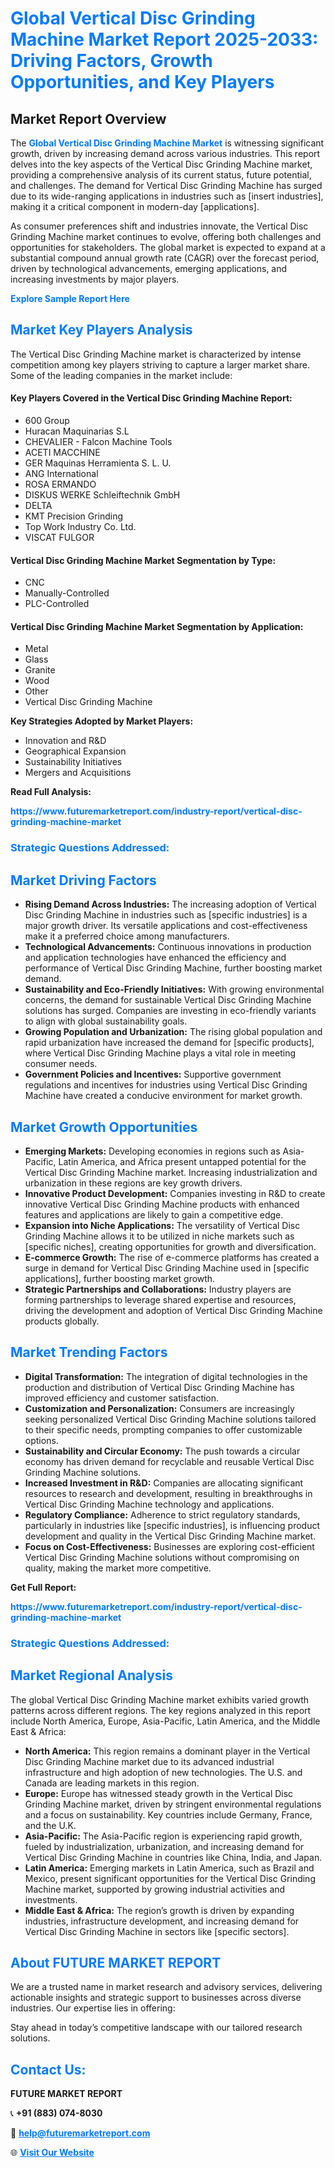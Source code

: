 <h1 style="color: #007BFF;">Global Vertical Disc Grinding Machine Market Report 2025-2033: Driving Factors, Growth Opportunities, and Key Players</h1>

<section id="overview">
<h2>Market Report Overview</h2>
<p>The <a href="https://www.futuremarketreport.com/industry-report/vertical-disc-grinding-machine-market" style="color: #007BFF; text-decoration: none;"><strong>Global Vertical Disc Grinding Machine Market</strong></a> is witnessing significant growth, driven by increasing demand across various industries. This report delves into the key aspects of the Vertical Disc Grinding Machine market, providing a comprehensive analysis of its current status, future potential, and challenges. The demand for Vertical Disc Grinding Machine has surged due to its wide-ranging applications in industries such as [insert industries], making it a critical component in modern-day [applications].</p>
<p>As consumer preferences shift and industries innovate, the Vertical Disc Grinding Machine market continues to evolve, offering both challenges and opportunities for stakeholders. The global market is expected to expand at a substantial compound annual growth rate (CAGR) over the forecast period, driven by technological advancements, emerging applications, and increasing investments by major players.</p>
</section>

<section id="overview">
<p><a href="https://www.futuremarketreport.com/request-sample/reportId=128764" style="color: #007BFF; text-decoration: none;"><strong>Explore Sample Report Here</strong></a></p>
</section>

<section id="key-players">
<h2 style="color: #007BFF;">Market Key Players Analysis</h2>
<p>The Vertical Disc Grinding Machine market is characterized by intense competition among key players striving to capture a larger market share. Some of the leading companies in the market include:</p>
<h4>Key Players Covered in the Vertical Disc Grinding Machine Report:</h4>
<ul><li>600 Group</li><li>Huracan Maquinarias S.L</li><li>CHEVALIER - Falcon Machine Tools</li><li>ACETI MACCHINE</li><li>GER Maquinas Herramienta S. L. U.</li><li>ANG International</li><li>ROSA ERMANDO</li><li>DISKUS WERKE Schleiftechnik GmbH</li><li>DELTA</li><li>KMT Precision Grinding</li><li>Top Work Industry Co. Ltd.</li><li>VISCAT FULGOR</li></ul>
<h4>Vertical Disc Grinding Machine Market Segmentation by Type:</h4>
<ul><li>CNC</li><li>Manually-Controlled</li><li>PLC-Controlled</li></ul>

<h4>Vertical Disc Grinding Machine Market Segmentation by Application:</h4>
<ul><li>Metal</li><li>Glass</li><li>Granite</li><li>Wood</li><li>Other</li><li>Vertical Disc Grinding Machine</li></ul>
<p><strong>Key Strategies Adopted by Market Players:</strong></p>
<ul>
<li>Innovation and R&D</li>
<li>Geographical Expansion</li>
<li>Sustainability Initiatives</li>
<li>Mergers and Acquisitions</li>
</ul>
</section>

<section>
<p><strong>Read Full Analysis: </strong></p><a href="https://www.futuremarketreport.com/industry-report/vertical-disc-grinding-machine-market" style="color: #007BFF; text-decoration: none;"><strong>https://www.futuremarketreport.com/industry-report/vertical-disc-grinding-machine-market</strong></a>
<h3 style="color: #007BFF;">Strategic Questions Addressed:</h3>
</section>

<section id="driving-factors">
<h2 style="color: #007BFF;">Market Driving Factors</h2>
<ul>
<li><strong>Rising Demand Across Industries:</strong> The increasing adoption of Vertical Disc Grinding Machine in industries such as [specific industries] is a major growth driver. Its versatile applications and cost-effectiveness make it a preferred choice among manufacturers.</li>
<li><strong>Technological Advancements:</strong> Continuous innovations in production and application technologies have enhanced the efficiency and performance of Vertical Disc Grinding Machine, further boosting market demand.</li>
<li><strong>Sustainability and Eco-Friendly Initiatives:</strong> With growing environmental concerns, the demand for sustainable Vertical Disc Grinding Machine solutions has surged. Companies are investing in eco-friendly variants to align with global sustainability goals.</li>
<li><strong>Growing Population and Urbanization:</strong> The rising global population and rapid urbanization have increased the demand for [specific products], where Vertical Disc Grinding Machine plays a vital role in meeting consumer needs.</li>
<li><strong>Government Policies and Incentives:</strong> Supportive government regulations and incentives for industries using Vertical Disc Grinding Machine have created a conducive environment for market growth.</li>
</ul>
</section>

<section id="growth-opportunities">
<h2 style="color: #007BFF;">Market Growth Opportunities</h2>
<ul>
<li><strong>Emerging Markets:</strong> Developing economies in regions such as Asia-Pacific, Latin America, and Africa present untapped potential for the Vertical Disc Grinding Machine market. Increasing industrialization and urbanization in these regions are key growth drivers.</li>
<li><strong>Innovative Product Development:</strong> Companies investing in R&D to create innovative Vertical Disc Grinding Machine products with enhanced features and applications are likely to gain a competitive edge.</li>
<li><strong>Expansion into Niche Applications:</strong> The versatility of Vertical Disc Grinding Machine allows it to be utilized in niche markets such as [specific niches], creating opportunities for growth and diversification.</li>
<li><strong>E-commerce Growth:</strong> The rise of e-commerce platforms has created a surge in demand for Vertical Disc Grinding Machine used in [specific applications], further boosting market growth.</li>
<li><strong>Strategic Partnerships and Collaborations:</strong> Industry players are forming partnerships to leverage shared expertise and resources, driving the development and adoption of Vertical Disc Grinding Machine products globally.</li>
</ul>
</section>

<section id="trending-factors">
<h2 style="color: #007BFF;">Market Trending Factors</h2>
<ul>
<li><strong>Digital Transformation:</strong> The integration of digital technologies in the production and distribution of Vertical Disc Grinding Machine has improved efficiency and customer satisfaction.</li>
<li><strong>Customization and Personalization:</strong> Consumers are increasingly seeking personalized Vertical Disc Grinding Machine solutions tailored to their specific needs, prompting companies to offer customizable options.</li>
<li><strong>Sustainability and Circular Economy:</strong> The push towards a circular economy has driven demand for recyclable and reusable Vertical Disc Grinding Machine solutions.</li>
<li><strong>Increased Investment in R&D:</strong> Companies are allocating significant resources to research and development, resulting in breakthroughs in Vertical Disc Grinding Machine technology and applications.</li>
<li><strong>Regulatory Compliance:</strong> Adherence to strict regulatory standards, particularly in industries like [specific industries], is influencing product development and quality in the Vertical Disc Grinding Machine market.</li>
<li><strong>Focus on Cost-Effectiveness:</strong> Businesses are exploring cost-efficient Vertical Disc Grinding Machine solutions without compromising on quality, making the market more competitive.</li>
</ul>
</section>

<section>
<p><strong>Get Full Report: </strong></p><a href="https://www.futuremarketreport.com/industry-report/vertical-disc-grinding-machine-market" style="color: #007BFF; text-decoration: none;"><strong>https://www.futuremarketreport.com/industry-report/vertical-disc-grinding-machine-market</strong></a>
<h3 style="color: #007BFF;">Strategic Questions Addressed:</h3>
</section>


<section id="regional-analysis">
<h2 style="color: #007BFF;">Market Regional Analysis</h2>
<p>The global Vertical Disc Grinding Machine market exhibits varied growth patterns across different regions. The key regions analyzed in this report include North America, Europe, Asia-Pacific, Latin America, and the Middle East & Africa:</p>
<ul>
<li><strong>North America:</strong> This region remains a dominant player in the Vertical Disc Grinding Machine market due to its advanced industrial infrastructure and high adoption of new technologies. The U.S. and Canada are leading markets in this region.</li>
<li><strong>Europe:</strong> Europe has witnessed steady growth in the Vertical Disc Grinding Machine market, driven by stringent environmental regulations and a focus on sustainability. Key countries include Germany, France, and the U.K.</li>
<li><strong>Asia-Pacific:</strong> The Asia-Pacific region is experiencing rapid growth, fueled by industrialization, urbanization, and increasing demand for Vertical Disc Grinding Machine in countries like China, India, and Japan.</li>
<li><strong>Latin America:</strong> Emerging markets in Latin America, such as Brazil and Mexico, present significant opportunities for the Vertical Disc Grinding Machine market, supported by growing industrial activities and investments.</li>
<li><strong>Middle East & Africa:</strong> The region’s growth is driven by expanding industries, infrastructure development, and increasing demand for Vertical Disc Grinding Machine in sectors like [specific sectors].</li>
</ul>
</section>

<footer>
<h2 style="color: #007BFF;">About FUTURE MARKET REPORT</h2>
<p>We are a trusted name in market research and advisory services, delivering actionable insights and strategic support to businesses across diverse industries. Our expertise lies in offering:</p>

<p>Stay ahead in today’s competitive landscape with our tailored research solutions.</p>

<h2 style="color: #007BFF;">Contact Us:</h2>
<p><strong>FUTURE MARKET REPORT</strong></p>
<p>📞 <strong>+91 (883) 074-8030</strong></p>
<p>📧 <strong><a href="mailto:help@futuremarketreport.com" style="color: #007BFF;">help@futuremarketreport.com</a></strong></p>
<p>🌐 <strong><a href="https://www.futuremarketreport.com/" style="color: #007BFF;">Visit Our Website</a></strong></p>
</footer>